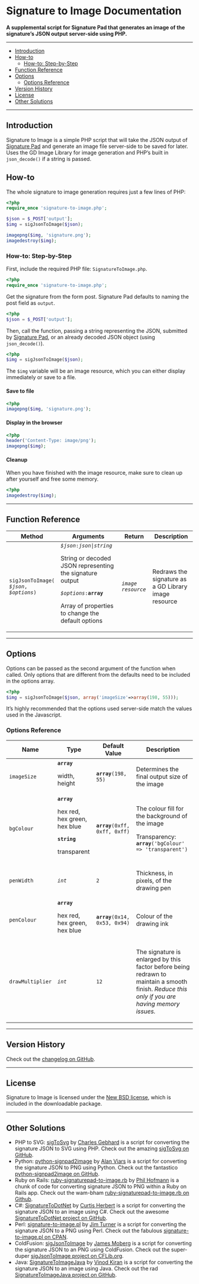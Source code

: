 # Signature to Image Documentation

**A supplemental script for Signature Pad that generates an image of the signature’s JSON output server-side using PHP.**

---

- [Introduction](#introduction)
- [How-to](#how-to)
	- [How-to: Step-by-Step](#how-to--step-by-step)
- [Function Reference](#function-reference)
- [Options](#options)
	- [Options Reference](#options-reference)
- [Version History](#version-history)
- [License](#license)
- [Other Solutions](#other-solutions)

---

## Introduction

Signature to Image is a simple PHP script that will take the JSON output of [Signature Pad](https://github.com/thomasjbradley/signature-pad/) and generate an image file server-side to be saved for later. Uses the GD Image Library for image generation and PHP’s built in `json_decode()` if a string is passed.

## How-to

The whole signature to image generation requires just a few lines of PHP:

```php
<?php
require_once 'signature-to-image.php';

$json = $_POST['output'];
$img = sigJsonToImage($json);

imagepng($img, 'signature.png');
imagedestroy($img);
```

### How-to: Step-by-Step

First, include the required PHP file: `SignatureToImage.php`.

```php
<?php
require_once 'signature-to-image.php';
```

Get the signature from the form post. Signature Pad defaults to naming the post field as `output`.

```php
<?php
$json = $_POST['output'];
```

Then, call the function, passing a string representing the JSON, submitted by [Signature Pad](https://github.com/thomasjbradley/signature-pad/), or an already decoded JSON object (using `json_decode()`).

```php
<?php
$img = sigJsonToImage($json);
```

The `$img` variable will be an image resource, which you can either display immediately or save to a file.

#### Save to file

```php
<?php
imagepng($img, 'signature.png');
```

#### Display in the browser

```php
<?php
header('Content-Type: image/png');
imagepng($img);
```

#### Cleanup

When you have finished with the image resource, make sure to clean up after yourself and free some memory.

```php
<?php
imagedestroy($img);
```

---

## Function Reference

<table class="reference">
  <col class="method">
  <col class="arguments">
  <col class="return">
  <col class="description">
  <thead>
    <tr>
      <th scope="col">Method</th>
      <th scope="col">Arguments</th>
      <th scope="col">Return</th>
      <th scope="col">Description</th>
    </tr>
  </thead>
  <tbody>
    <tr>
      <td><code>sigJsonToImage(<br><var>$json</var>, <var>$options</var>)</code></td>
      <td class="arguments">
        <code><var>$json</var>:<i>json|string</i></code><p>String or decoded JSON representing the signature output</p>
        <code><var>$options</var>:<b>array</b></code><p>Array of properties to change the default options</p>
      </td>
      <td class="return"><code><i>image resource</i></code></td>
      <td><p>Redraws the signature as a GD Library image resource</td>
    </tr>
  </tbody>
</table>

---

## Options

Options can be passed as the second argument of the function when called. Only options that are different from the defaults need to be included in the options array.

```php
<?php
$img = sigJsonToImage($json, array('imageSize'=>array(198, 55)));
```

It’s highly recommended that the options used server-side match the values used in the Javascript.

### Options Reference

<table class="reference alternate">
  <col class="name">
  <col class="type">
  <col class="value">
  <col class="description">
  <thead>
    <tr>
      <th scope="col">Name</th>
      <th scope="col">Type</th>
      <th scope="col">Default Value</th>
      <th scope="col">Description</th>
    </tr>
  </thead>
  <tbody>
    <tr>
      <td class="name"><code><span class="s">imageSize</span></code></td>
      <td class="type"><code><b>array</b></code><p>width, height</p></td>
      <td class="value"><code><b>array</b>(<span class="o">198</span>, <span class="o">55</span>)</code></td>
      <td><p>Determines the final output size of the image</p></td>
    </tr>
    <tr>
      <td class="name"><code><span class="s">bgColour</span></code></td>
      <td class="type">
        <code><b>array</b></code>
        <p>hex red, hex green, hex blue</p>
        <code><b>string</b></code>
        <p>transparent</p>
      </td>
      <td class="value"><code><b>array</b>(<span class="o">0xff</span>, <span class="o">0xff</span>, <span class="o">0xff</span>)</code></td>
      <td>
        <p>The colour fill for the background of the image</p>
        <p>Transparency:<br><code><b>array</b>(<span class="s">'bgColour'</span> =&gt; <span class="s">'transparent'</span>)</code></p>
      </td>
    </tr>
    <tr>
      <td class="name"><code><span class="s">penWidth</span></code></td>
      <td class="type"><code><i>int</i></code></td>
      <td class="value"><code><span class="o">2</span></code></td>
      <td><p>Thickness, in pixels, of the drawing pen</p></td>
    </tr>
    <tr>
      <td class="name"><code><span class="s">penColour</span></code></td>
      <td class="type"><code><b>array</b></code><p>hex red, hex green, hex blue</td>
      <td class="value"><code><b>array</b>(<span class="o">0x14</span>, <span class="o">0x53</span>, <span class="o">0x94</span>)</code></td>
      <td><p>Colour of the drawing ink</p></td>
    </tr>
    <tr>
      <td class="name"><code><span class="s">drawMultiplier</span></code></td>
      <td class="type"><code><i>int</i></code></td>
      <td class="value"><code><span class="o">12</span></code></td>
      <td><p>The signature is enlarged by this factor before being redrawn to maintain a smooth finish. <em>Reduce this only if you are having memory issues.</em></p></td>
    </tr>
  </tbody>
</table>

---

## Version History

Check out the [changelog on GitHub](https://github.com/thomasjbradley/signature-to-image/blob/master/CHANGELOG.md).

---

## License

Signature to Image is licensed under the <a href="https://github.com/thomasjbradley/signature-to-image/blob/master/NEW-BSD-LICENSE.txt" rel="license">New BSD license</a>, which is included in the downloadable package.

---

## Other Solutions

- PHP to SVG: [sigToSvg](https://github.com/chaz-meister/sigToSvg/) by [Charles Gebhard](http://www.pointsystems.com/) is a script for converting the signature JSON to SVG using PHP. Check out the amazing [sigToSvg on GitHub](https://github.com/chaz-meister/sigToSvg/).
- Python: [python-signpad2image](https://github.com/videntity/python-signpad2image) by [Alan Viars](http://videntity.com) is a script for converting the signature JSON to PNG using Python. Check out the fantastico [python-signpad2image on GitHub](https://github.com/videntity/python-signpad2image).
- Ruby on Rails: [ruby-signaturepad-to-image.rb](https://gist.github.com/4258871) by [Phil Hofmann](https://github.com/branch14) is a chunk of code for converting signature JSON to PNG within a Ruby on Rails app. Check out the wam-bham [ruby-signaturepad-to-image.rb on Github](https://gist.github.com/4258871).
- C#: [SignatureToDotNet](https://github.com/parrots/SignatureToImageDotNet) by [Curtis Herbert](http://www.consumedbycode.com) is a script for converting the signature JSON to an image using C#. Check out the awesome [SignatureToDotNet project on GitHub](https://github.com/parrots/SignatureToImageDotNet).
- Perl: [signature-to-image.pl](http://search.cpan.org/~turnerjw/JSON-signature-to-image-1.0/signature-to-image.pl) by [Jim Turner](http://home.mesh.net/turnerjw/jim/) is a script for converting the signature JSON to a PNG using Perl. Check out the fabulous [signature-to-image.pl on CPAN](http://search.cpan.org/~turnerjw/JSON-signature-to-image-1.0/signature-to-image.pl).
- ColdFusion: [sigJsonToImage](http://www.cflib.org/udf/sigJsonToImage) by [James Moberg](http://www.ssmedia.com/) is a script for converting the signature JSON to an PNG using ColdFusion. Check out the super-duper [sigJsonToImage project on CFLib.org](http://www.cflib.org/udf/sigJsonToImage).
- Java: [SignatureToImageJava](https://github.com/vinodkiran/SignatureToImageJava) by [Vinod Kiran](https://github.com/vinodkiran) is a script for converting the signature JSON to an image using Java. Check out the rad [SignatureToImageJava project on GitHub](https://github.com/vinodkiran/SignatureToImageJava).
